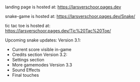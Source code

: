 landing page is hosted at: https://larsverschoor.pages.dev

snake-game is hosted at: https://larsverschoor.pages.dev/Snake/

tic tac toe is hosted at: https://larsverschoor.pages.dev/Tic%20Tac%20Toe/

Upcoming snake updates:
Version 3.1:
  - Current score visible in-game
  - Credits section
Version 3.2:
  - Settings section
  - More gamemodes
Version 3.3
  - Sound Effects
  - Final touches
